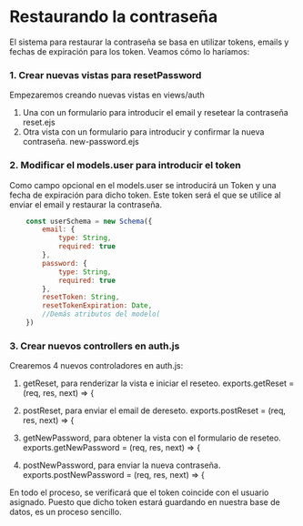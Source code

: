 # Restaurando la contraseña



El sistema para restaurar la contraseña se basa en utilizar tokens, emails y fechas de expiración para los token. Veamos cómo lo haríamos:

### 1. Crear nuevas vistas para resetPassword

Empezaremos creando nuevas vistas en views/auth

1. Una con un formulario para introducir el email y resetear la contraseña
    reset.ejs
2. Otra vista con un formulario para introducir y confirmar la nueva contraseña.
    new-password.ejs

### 2. Modificar el models.user para introducir el token

Como campo opcional en el models.user se introducirá un Token y una fecha de expiración para dicho token. Este token será el que se utilice al enviar el email y restaurar la contraseña. 

```javascript
    const userSchema = new Schema({
        email: {
            type: String,
            required: true
        },
        password: {
            type: String,
            required: true
        },
        resetToken: String,
        resetTokenExpiration: Date,
        //Demás atributos del modelo(
    })
```

### 3. Crear nuevos controllers en auth.js

Crearemos 4 nuevos controladores en auth.js:
1. getReset, para renderizar la vista e iniciar el reseteo.
    exports.getReset = (req, res, next) => {

2. postReset, para enviar el email de dereseto.
    exports.postReset = (req, res, next) => {

3. getNewPassword, para obtener la vista con el formulario de reseteo.
    exports.getNewPassword = (req, res, next) => {

4. postNewPassword, para enviar la nueva contraseña.
    exports.postNewPassword = (req, res, next) => {


En todo el proceso, se verificará que el token coincide con el usuario asignado. Puesto que dicho token estará guardando en nuestra base de datos, es un proceso sencillo.
